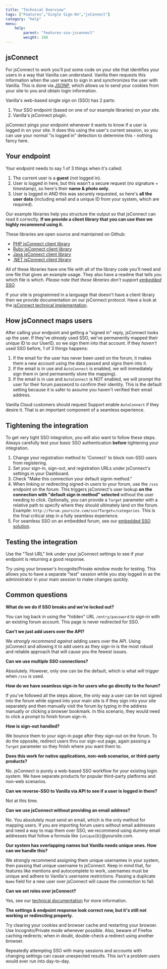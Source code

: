 ```yaml
---
title: "Technical Overview"
tags: ["Features","Single Sign-On","jsConnect"]
category: "help"
menu:
    help:
        parent: "features-sso-jsconnect"
        weight: 100
---
```


## jsConnect

For jsConnect to work you'll put some code on your site that identifies your users in a way that Vanilla can understand. Vanilla then requests this information when the user wants to sign in and synchronizes the user with Vanilla. This is done via [JSONP](http://en.wikipedia.org/wiki/JSONP), which allows us to send your cookies from your site to you and obtain login information.

Vanilla's web-based single sign on (SSO) has 2 parts:

1. Your SSO endpoint (based on one of our example libraries) on _your_ site.
2. Vanilla's jsConnect plugin.

jsConnect pings your endpoint whenever it wants to know if a user is logged in on your site. It does this using the user's current session, so you can use your normal "is logged in" detection to determine this - nothing fancy here.

## Your endpoint

Your endpoint needs to say 1 of 3 things when it's called:

1. The current user is a **guest** (not logged in).
2. User is logged in here, but this wasn't a secure request (no signature + timestamp), so here's their **name & photo only**.
3. User is logged in AND this was securely requested, so here's **all the user data** (including email and a unique ID from your system, which are required).

Our example libraries help you structure the output so that jsConnect can read it correctly. **If we provide a client library that you can use then we highly recommend using it.**

These libraries are open source and maintained on Github:

* [PHP jsConnect client library](https://github.com/vanillaforums/jsConnectPHP)
* [Ruby jsConnect client library](https://github.com/vanillaforums/jsConnectRuby)
* [Java jsConnect client library](https://github.com/vanillaforums/jsConnectJava)
* [.NET jsConnect client library](https://github.com/vanillaforums/jsConnectdotNet)

All of these libraries have one file with all of the library code you'll need and one file that gives an example usage. They also have a readme that tells you which file is which. _Please note that these libraries don't support [embedded SSO](/features/sso/jsconnect/embed)._

If your site is programmed in a language that doesn't have a client library then we provide documentation on our jsConnect protocol. Have a look at the [jsConnect technical implementation](/features/sso/jsconnect/seamless).

## How jsConnect maps users

After calling your endpoint and getting a "signed in" reply, jsConnect looks up the user. If they've _already_ used SSO, we've permanently mapped their unique ID to our UserID, so we sign them into that account. If they _haven't_ used SSO before, 1 of 3 things happens:

1. If the email for the user has never been used on the forum, it makes them a new account using the data passed and signs them into it.
2. If the email is in use and `AutoConnect` is enabled, we will immediately sign them in (and permanently store the mapping).
3. If the email is in use and `AutoConnect` is NOT enabled, we will prompt the user for their forum password to confirm their identity. This is the default setting because it is safer to assume you haven't verified their email address.

Vanilla Cloud customers should request Support enable `AutoConnect` if they desire it. That is an important component of a seamless experience.

## Tightening the integration

To get very tight SSO integration, you will also want to follow these steps. Always carefully test your _basic_ SSO authentication **before** tightening your integration.

1. Change your registration method to 'Connect' to block non-SSO users from registering.
2. Set your sign-in, sign-out, and registration URLs under jsConnect's settings in your Dashboard.
3. Check "Make this connection your default signin method."
4. When linking or redirecting signed-in users to your forum, use the `/sso` endpoint on the forum. This triggers jsConnect's user lookup **on the connection with "default sign in method" selected** without the user needing to click. Optionally, you can provide a `Target` parameter with a relative path to specify where they should ultimately land on the forum. Example: `http://forum.yoursite.com/sso?Target=/categories`. This is the final critical step in a fully seamless experience.
5. For seamless SSO on an embedded forum, see our [embedded SSO solution](http://blog.vanillaforums.com/jsconnect-technical-documentation-for-embedded-sso/).

## Testing the integration

Use the "Test URL" link under your jsConnect settings to see if your endpoint is returning a good response.

Try using your browser's Incognite/Private window mode for testing. This allows you to have a separate "test" session while you stay logged in as the administrator in your main session to make changes quickly.


## Common questions

**What do we do if SSO breaks and we're locked out?**

You can log back in using the "hidden" URL `/entry/password` to sign-in with an existing forum account. This page is never redirected for SSO.

**Can't we just add users over the API?**

We _strongly recommend against_ adding users over the API. Using jsConnect and allowing it to add users as they sign-in is the most robust and reliable approach that will cause you the fewest issues.

**Can we use multiple SSO connections?**

Absolutely. However, only one can be the default, which is what will trigger when `/sso` is used.

**How do we have seamless sign-in for users who go directly to the forum?**

If you've followed all the steps above, the only way a user can be not signed into the forum while signed into your main site is if they sign into your site separately and then manually visit the forum by typing in the address manually or clicking a browser bookmark. In this scenario, they would need to click a prompt to finish forum sign-in.

**How is sign-out handled?**

We bounce them to your sign-in page after they sign-out on the forum. To do the opposite, redirect users thru our sign-out page, again passing a `Target` parameter so they finish where you want them to.

**Does this work for native applications, non-web scenarios, or third-party products?**

No. jsConnect is purely a web-based SSO workflow for your existing login system. We have separate products for popular third-party platforms and non-web scenarios.

**Can we reverse-SSO to Vanilla via API to see if a user is logged in there?**

Not at this time.

**Can we use jsConnect without providing an email address?**

No. You absolutely must send an email, which is the only method for mapping users. If you are importing forum users without email addresses and need a way to map them over SSO, we recommend using dummy email addresses that follow a formula like `{uniqueID}`@yoursite.com.

**Our system has overlapping names but Vanilla needs unique ones. How can we handle this?**

We strongly recommend assigning them unique usernames in your system, then passing that unique username to jsConnect. Keep in mind that, for features like mentions and autocomplete to work, usernames must be unique and adhere to Vanilla's username restrictions. Passing a duplicate `Name` field for a new user over jsConnect will cause the connection to fail.

**Can we set roles over jsConnect?**

Yes, see our [technical documentation](/features/sso/jsconnect/seamless) for more information.

**The settings & endpoint response look correct now, but it's still not working or redirecting properly.**

Try clearing your cookies and browser cache and restarting your browser. Use Incognito/Private mode whenever possible. Also, beware of Firefox caching redirects; when in doubt, double-check a redirect using another browser.

Repeatedly attempting SSO with many sessions and accounts with changing settings can cause unexpected results. This isn't a problem users would ever run into day-to-day.
